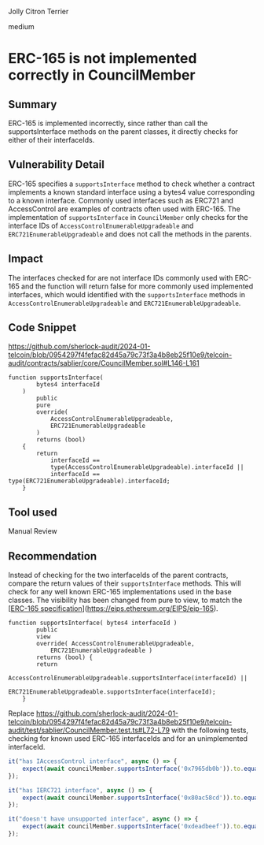 Jolly Citron Terrier

medium

# ERC-165 is not implemented correctly in CouncilMember

## Summary

ERC-165 is implemented incorrectly, since rather than call the supportsInterface methods on the parent classes, it directly checks for either of their interfaceIds.

## Vulnerability Detail

ERC-165 specifies a `supportsInterface` method to check whether a contract implements a known standard interface using a bytes4 value corresponding to a known interface. Commonly used interfaces such as ERC721 and AccessControl are examples of contracts often used with ERC-165. The implementation of `supportsInterface` in `CouncilMember` only checks for the interface IDs of `AccessControlEnumerableUpgradeable` and `ERC721EnumerableUpgradeable` and does not call the methods in the parents.

## Impact

The interfaces checked for are not interface IDs commonly used with ERC-165 and the function will return false for more commonly used implemented interfaces, which would identified with the `supportsInterface` methods in `AccessControlEnumerableUpgradeable` and `ERC721EnumerableUpgradeable`.

## Code Snippet

https://github.com/sherlock-audit/2024-01-telcoin/blob/0954297f4fefac82d45a79c73f3a4b8eb25f10e9/telcoin-audit/contracts/sablier/core/CouncilMember.sol#L146-L161

```solidity
function supportsInterface(
        bytes4 interfaceId
    )
        public
        pure
        override(
            AccessControlEnumerableUpgradeable,
            ERC721EnumerableUpgradeable
        )
        returns (bool)
    {
        return
            interfaceId ==
            type(AccessControlEnumerableUpgradeable).interfaceId ||
            interfaceId == type(ERC721EnumerableUpgradeable).interfaceId;
    }
```

## Tool used

Manual Review

## Recommendation

Instead of checking for the two interfaceIds of the parent contracts, compare the return values of their `supportsInterface` methods. This will check for any well known ERC-165 implementations used in the base classes. The visibility has been changed from pure to view, to match the [[ERC-165 specification](https://eips.ethereum.org/EIPS/eip-165)](https://eips.ethereum.org/EIPS/eip-165).

```solidity
function supportsInterface( bytes4 interfaceId )
        public
        view 
        override( AccessControlEnumerableUpgradeable,
            ERC721EnumerableUpgradeable )
        returns (bool) {
        return
            AccessControlEnumerableUpgradeable.supportsInterface(interfaceId) ||
            ERC721EnumerableUpgradeable.supportsInterface(interfaceId);
    }
```

Replace https://github.com/sherlock-audit/2024-01-telcoin/blob/0954297f4fefac82d45a79c73f3a4b8eb25f10e9/telcoin-audit/test/sablier/CouncilMember.test.ts#L72-L79 with the following tests, checking for known used ERC-165 interfaceIds and for an unimplemented interfaceId.

```typescript
it("has IAccessControl interface", async () => {
    expect(await councilMember.supportsInterface('0x7965db0b')).to.equal(true);
});

it("has IERC721 interface", async () => {
    expect(await councilMember.supportsInterface('0x80ac58cd')).to.equal(true);
});

it("doesn't have unsupported interface", async () => {
    expect(await councilMember.supportsInterface('0xdeadbeef')).to.equal(false);
});
```